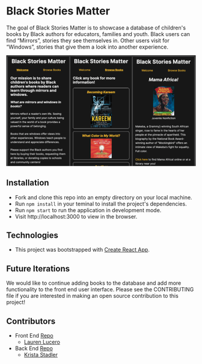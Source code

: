 # Black Stories Matter 
The goal of Black Stories Matter is to showcase a database of children's books by Black authors for educators, families and youth. 
Black users can find “Mirrors”, stories they see themselves in. Other users visit for “Windows”, stories that give them a look into another experience.

![Screenshots](BSMWelcome.png)

## Installation
- Fork and clone this repo into an empty directory on your local machine.
- Run `npm install` in your teminal to install the project's dependencies.
- Run `npm start` to run the application in development mode.
- Visit http://localhost:3000 to view in the browser.

## Technologies
- This project was bootstrapped with [Create React App](https://github.com/facebook/create-react-app).

## Future Iterations
We would like to continue adding books to the database and add more functionality to the front end user interface.
Please see the CONTRIBUTING file if you are interested in making an open source contribution to this project!

## Contributors
- Front End [Repo](https://github.com/Black-Stories-Matter/black-stories-matter-fe) 
  - [Lauren Lucero](https://github.com/laurenlucero)
- Back End [Repo](https://github.com/Black-Stories-Matter/black_stories_matter_api) 
  - [Krista Stadler](https://github.com/kristastadler)

